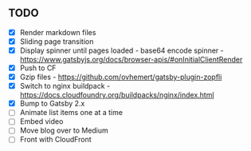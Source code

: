 ## TODO

- [x] Render markdown files
- [x] Sliding page transition
- [x] Display spinner until pages loaded
      - base64 encode spinner
      - https://www.gatsbyjs.org/docs/browser-apis/#onInitialClientRender
- [x] Push to CF
- [x] Gzip files
      - https://github.com/ovhemert/gatsby-plugin-zopfli
- [x] Switch to nginx buildpack
      - https://docs.cloudfoundry.org/buildpacks/nginx/index.html
- [x] Bump to Gatsby 2.x
- [ ] Animate list items one at a time
- [ ] Embed video
- [ ] Move blog over to Medium
- [ ] Front with CloudFront
